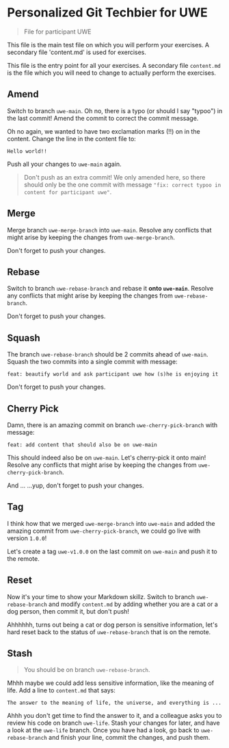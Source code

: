 # Personalized Git Techbier for UWE

> File for participant UWE

This file is the main test file on which you will perform your exercises. A
secondary file 'content.md' is used for  exercises.

This file is the entry point for all your exercises. A secondary file
`content.md` is the file which you will need to change to actually perform the
exercises.

## Amend

Switch to branch `uwe-main`. Oh no, there is a typo (or should I say "typoo") in
the last commit! Amend the commit to correct the commit message.

Oh no again, we wanted to have two exclamation marks (!!) on in the content.
Change the line in the content file to:

```
Hello world!!
```

Push all your changes to `uwe-main` again.

> Don't push as an extra commit! We only amended here, so there should only be
> the one commit with message
> `"fix: correct typoo in content for participant uwe"`.

## Merge

Merge branch `uwe-merge-branch` into `uwe-main`. Resolve any conflicts that might arise
by keeping the changes from `uwe-merge-branch`.

Don't forget to push your changes.

## Rebase

Switch to branch `uwe-rebase-branch` and rebase it **onto `uwe-main`**. Resolve any
conflicts that might arise by keeping the changes from `uwe-rebase-branch`.

Don't forget to push your changes.

## Squash

The branch `uwe-rebase-branch` should be 2 commits ahead of `uwe-main`. Squash the two
commits into a single commit with message:

```
feat: beautify world and ask participant uwe how (s)he is enjoying it
```

Don't forget to push your changes.

## Cherry Pick

Damn, there is an amazing commit on branch `uwe-cherry-pick-branch` with message:

```
feat: add content that should also be on uwe-main
```

This should indeed also be on `uwe-main`. Let's cherry-pick it onto main! Resolve
any conflicts that might arise by keeping the changes from `uwe-cherry-pick-branch`.

And ...
...yup, don't forget to push your changes.

## Tag

I think how that we merged `uwe-merge-branch` into `uwe-main` and added the amazing
commit from `uwe-cherry-pick-branch`, we could go live with version `1.0.0`!

Let's create a tag `uwe-v1.0.0` on the last commit on `uwe-main` and push it to the
remote.

## Reset

Now it's your time to show your Markdown skillz. Switch to branch `uwe-rebase-branch`
and modify `content.md` by adding whether you are a cat or a dog person, then
commit it, but don't push!

Ahhhhhh, turns out being a cat or dog person is sensitive information, let's
hard reset back to the status of `uwe-rebase-branch` that is on the remote.

## Stash

> You should be on branch `uwe-rebase-branch`.

Mhhh maybe we could add less sensitive information, like the meaning of life.
Add a line to `content.md` that says:

```
The answer to the meaning of life, the universe, and everything is ...
```

Ahhh you don't get time to find the answer to it, and a colleague asks you to
review his code on branch `uwe-life`. Stash your changes for later, and have a
look at the `uwe-life` branch. Once you have had a look, go back to
`uwe-rebase-branch` and finish your line, commit the changes, and push them.
